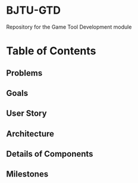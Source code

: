# BJTU-GTD
Repository for the Game Tool Development module

# Table of Contents
## Problems
## Goals
## User Story
## Architecture
## Details of Components
## Milestones